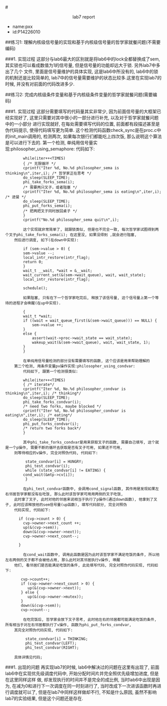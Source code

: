 #<center>lab7 report</center>
* name:pxx
* id:P14226010

##练习1: 理解内核级信号量的实现和基于内核级信号量的哲学家就餐问题(不需要编码)

###1. 实现过程
		这部分与lab6最大的区别就是将lab6中的lock全都替换成了sem, 其实锁也可以看成数值为1的信号量, 但是信号量的功能却远大于锁. 另外lab7中多出了几个
            文件, 里面是信号量维护的具体实现, 这是lab6中所没有的, lab6中的锁的机制还是比较简单的, lab7中的信号量需要维护的状态比较多.这里在实现lab7的时候, 
            并没有对前面的代码改进多少.

##练习2: 完成内核级条件变量和基于内核级条件变量的哲学家就餐问题(需要编码)

###1. 实现过程
		这部分需要填写的代码量其实非常少, 因为前面信号量的大框架已经实现好了, 这里只需要对其中很小的一部分进行补充, 以及对于哲学家就餐问题中的一小部分
            进行实现就好, 在每处需要填写代码的位置, 前面都有段描述甚至是伪代码提示, 使得代码填写更为简单.
		这个检测代码函数check_sync是在proc.c中的init_main调用的, 检测两次, 如果每次银行们都能吃上四次饭, 那么说明这个算法是可以进行下去的.
		第一个检测, 单纯用信号量实现:philosopher_using_semaphore:
			代码如下:
```
	    while(iter++<TIMES)
	    { /* 无限循环 */
		cprintf("Iter %d, No.%d philosopher_sema is thinking\n",iter,i); /* 哲学家正在思考 */
		do_sleep(SLEEP_TIME);
		phi_take_forks_sema(i); 
		/* 需要两只叉子，或者阻塞 */
		cprintf("Iter %d, No.%d philosopher_sema is eating\n",iter,i); /* 进餐 */
		do_sleep(SLEEP_TIME);
		phi_put_forks_sema(i); 
		/* 把两把叉子同时放回桌子 */
	    }
	    cprintf("No.%d philosopher_sema quit\n",i);
```
			这个实现就非常简单了, 就跟锁类似, 但是也不完全一致, 每次哲学家试图得到两个叉子phi_take_forks_sema(i); 在这里没, 如果没得到 ,就会进行阻塞, 
		然后进行调度, 如下(在down中实现):
```
	    if (sem->value > 0) {
		sem->value --;
		local_intr_restore(intr_flag);
		return 0;
	    }
	    wait_t __wait, *wait = &__wait;
	    wait_current_set(&(sem->wait_queue), wait, wait_state);
	    local_intr_restore(intr_flag);

	    schedule();
```
			如果阻塞, 只有在下一个哲学家吃完后, 释放了该信号量, 这个信号量上第一个等待的进程才会唤醒(在up中实现).
```
	    {
		wait_t *wait;
		if ((wait = wait_queue_first(&(sem->wait_queue))) == NULL) {
		    sem->value ++;
		}
		else {
		    assert(wait->proc->wait_state == wait_state);
		    wakeup_wait(&(sem->wait_queue), wait, wait_state, 1);
		}
	    }
```
			在单纯用信号量检测的部分没有需要填写的函数, 这个应该是用来帮助理解的
		第二个检测, 用条件变量pv操作实现:philosopher_using_condvar:
			代码如下, 跟第一个检测很类似:
```
	    while(iter++<TIMES)
	    { /* iterate*/
		cprintf("Iter %d, No.%d philosopher_condvar is thinking\n",iter,i); /* thinking*/
		do_sleep(SLEEP_TIME);
		phi_take_forks_condvar(i); 
		/* need two forks, maybe blocked */
		cprintf("Iter %d, No.%d philosopher_condvar is eating\n",iter,i); /* eating*/
		do_sleep(SLEEP_TIME);
		phi_put_forks_condvar(i); 
		/* return two forks back*/
	    }
```
			其中phi_take_forks_condvar是用来获取叉子的函数, 需要自己填写, 这个就是一个p操作, 需要不断的循环去获取是否有叉子可用, 如果还不可用, 
		则等待相应的v操作, 完全对照伪代码, 代码如下:
```
	     state_condvar[i] = HUNGRY;
	     phi_test_condvar(i);
	     while (state_condvar[i] != EATING) {
		cond_wait(&mtp->cv[i]);
	     }
```
			在phi_test_condvar函数中, 会调用cond_signal函数, 其作用是发现如果左右邻居哲学家都没有在吃饭, 那么此时该哲学家可用用两侧的叉子吃饭, 
		此时拿了叉子, 此时对他的邻居来说相当于执行了p操作(通过down函数), 他拿到了叉子, 此时应该释放他的sem信号量(up函数), 填写代码部分, 完全对照伪
		代码实现, 代码如下:
```
	  if (cvp->count > 0) {
	    cvp->owner->next_count ++;
	    up(&(cvp->sem));
	    down(&(cvp->owner->next));
	    cvp->owner->next_count--;

	  }
```
			在cond_wait函数中, 调用此函数是因为此时该哲学家不满足吃饭的条件, 所以他左右两侧的叉子都不会被他占用, 那么此时对其邻居执行v操作, 唤醒
		他们, 看邻居们是否能满足吃饭的条件, 此处填写代码, 完全对照伪代码实现, 代码如下:

```
	   cvp->count++;
	   if (cvp->owner->next_count > 0) {
	      up(&(cvp->owner->next));
	   } else {
	      up(&(cvp->owner->mutex));
	   }
	   down(&(cvp->sem));
	   cvp->count--;
```

			在吃完饭后, 哲学家会放下叉子思考, 此时他左右的邻居都可能满足吃饭的条件, 所有相当于对左右邻居都执行了v操作, 函数为phi_put_forks_condvar, 
		其完全对照伪代码实现, 代码如下:

```
	     state_condvar[i] = THINKING;
	     phi_test_condvar(LEFT);
	     phi_test_condvar(RIGHT);
```
	
		具体详情见代码; 
###1. 出现的问题
		再实现lab7的时候, lab6中解决过的问题在这里有出现了, 前面lab6中在实现优先级调度代码中, 开始分配时间片并完全照优先级增加进度, 但是在这里同样这样
            做, 却发现执行的时间并不是完全的成比例, 当时lab6中出现是因为, 在减为0和进行下一次调度在同一时刻进行了, 当时改成下一次进该函数时再进行调度就可以了,
            但是在lab7中同样这样做却不行, 不知是什么原因, 虽然不影响lab7的实验结果, 但是这个问题还是存在.

